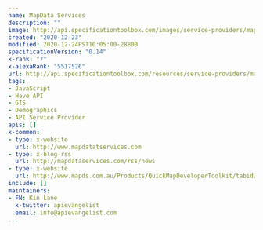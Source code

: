 ```yaml
---
name: MapData Services
description: ""
image: http://api.specificationtoolbox.com/images/service-providers/mapdata-services.jpg
created: "2020-12-23"
modified: 2020-12-24PST10:05:00-28800
specificationVersion: "0.14"
x-rank: "7"
x-alexaRank: "5517526"
url: http://api.specificationtoolbox.com/resources/service-providers/mapdata-services/
tags:
- JavaScript
- Have API
- GIS
- Demographics
- API Service Provider
apis: []
x-common:
- type: x-website
  url: http://www.mapdatatservices.com
- type: x-blog-rss
  url: http://mapdataservices.com/rss/news
- type: x-website
  url: http://www.mapds.com.au/Products/QuickMapDeveloperToolkit/tabid/121/Default.aspx
include: []
maintainers:
- FN: Kin Lane
  x-twitter: apievangelist
  email: info@apievangelist.com
...
```

